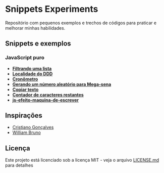 # Snippets Experiments

Repositório com pequenos exemplos e trechos de códigos para praticar e melhorar minhas habilidades.

## Snippets e exemplos

### JavaScript puro

* [**Filtrando uma lista**](https://ricardospalves.github.io/snippets-experiments/js-filtrar-lista/index.html)
* [**Localidade do DDD**](https://ricardospalves.github.io/snippets-experiments/js-localidade-ddd/index.html)
* [**Cronômetro**](https://ricardospalves.github.io/snippets-experiments/js-cronometro/index.html)
* [**Gerando um número aleatório para Mega-sena**](https://ricardospalves.github.io/snippets-experiments/js-mega-sena-randomico/index.html)
* [**Copiar texto**](https://ricardospalves.github.io/snippets-experiments/js-copiar-texto/index.html)
* [**Contador de caracteres restantes**](https://ricardospalves.github.io/snippets-experiments/js-contador-de-caracteres-restantes/index.html)
* [**js-efeito-maquina-de-escrever**](https://ricardospalves.github.io/snippets-experiments/js-efeito-maquina-de-escrever/index.html)

## Inspirações

* [Cristiano Gonçalves](https://github.com/crisgon/Javascript-Experiments)
* [William Bruno](https://github.com/wbruno/examples)

## Licença

Este projeto está licenciado sob a licença MIT - veja o arquivo [LICENSE.md](LICENSE.md) para detalhes
